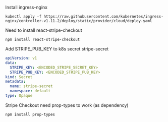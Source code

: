 Install ingress-nginx
```
kubectl apply -f https://raw.githubusercontent.com/kubernetes/ingress-nginx/controller-v1.11.2/deploy/static/provider/cloud/deploy.yaml
```

Need to install react-stripe-checkout
```
npm install react-stripe-checkout
```
Add STRIPE_PUB_KEY to k8s secret stripe-secret
```yaml
apiVersion: v1
data:
  STRIPE_KEY: <ENCODED_STRIPE_SECRET_KEY>
  STRIPE_PUB_KEY: <ENCODED_STRIPE_PUB_KEY>
kind: Secret
metadata:
  name: stripe-secret
  namespace: default
type: Opaque
```
Stripe Checkout need prop-types to work (as dependency)
```
npm install prop-types
```